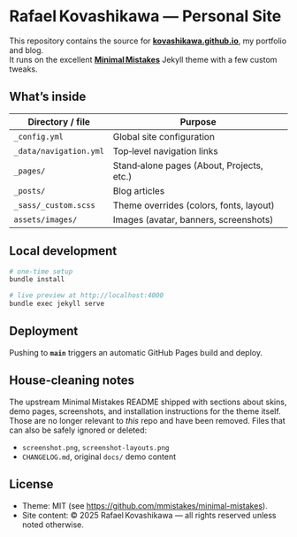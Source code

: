 # Rafael Kovashikawa — Personal Site

This repository contains the source for **[kovashikawa.github.io](https://kovashikawa.github.io)**, my portfolio and blog.  
It runs on the excellent **[Minimal Mistakes](https://github.com/mmistakes/minimal-mistakes)** Jekyll theme with a few custom tweaks.

## What’s inside

| Directory / file | Purpose |
| ---------------- | ------- |
| `_config.yml` | Global site configuration |
| `_data/navigation.yml` | Top‑level navigation links |
| `_pages/` | Stand‑alone pages (About, Projects, etc.) |
| `_posts/` | Blog articles |
| `_sass/_custom.scss` | Theme overrides (colors, fonts, layout) |
| `assets/images/` | Images (avatar, banners, screenshots) |

## Local development

```bash
# one‑time setup
bundle install

# live preview at http://localhost:4000
bundle exec jekyll serve
```

## Deployment

Pushing to **`main`** triggers an automatic GitHub Pages build and deploy.

## House‑cleaning notes

The upstream Minimal Mistakes README shipped with sections about skins, demo pages, screenshots, and installation instructions for the theme itself.  
Those are no longer relevant to *this* repo and have been removed. Files that can also be safely ignored or deleted:

* `screenshot.png`, `screenshot-layouts.png`
* `CHANGELOG.md`, original `docs/` demo content

## License

* Theme: MIT (see <https://github.com/mmistakes/minimal-mistakes>).  
* Site content: © 2025 Rafael Kovashikawa — all rights reserved unless noted otherwise.